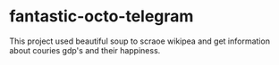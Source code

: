 # fantastic-octo-telegram
This project used beautiful soup to scraoe wikipea and get information about couries gdp's and their happiness. 
